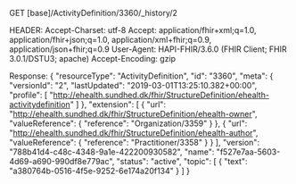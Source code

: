 GET [base]/ActivityDefinition/3360/_history/2

HEADER:
Accept-Charset: utf-8
Accept: application/fhir+xml;q=1.0, application/fhir+json;q=1.0, application/xml+fhir;q=0.9, application/json+fhir;q=0.9
User-Agent: HAPI-FHIR/3.6.0 (FHIR Client; FHIR 3.0.1/DSTU3; apache)
Accept-Encoding: gzip



Response:
{
  "resourceType": "ActivityDefinition",
  "id": "3360",
  "meta": {
    "versionId": "2",
    "lastUpdated": "2019-03-01T13:25:10.382+00:00",
    "profile": [
      "http://ehealth.sundhed.dk/fhir/StructureDefinition/ehealth-activitydefinition"
    ]
  },
  "extension": [
    {
      "url": "http://ehealth.sundhed.dk/fhir/StructureDefinition/ehealth-owner",
      "valueReference": {
        "reference": "Organization/3359"
      }
    },
    {
      "url": "http://ehealth.sundhed.dk/fhir/StructureDefinition/ehealth-author",
      "valueReference": {
        "reference": "Practitioner/3358"
      }
    }
  ],
  "version": "788b41d4-c48c-4348-9a1e-422200930582",
  "name": "f527e7aa-5603-4d69-a690-990df8e779ac",
  "status": "active",
  "topic": [
    {
      "text": "a380764b-0516-4f5e-9252-6e174a20f134"
    }
  ]
}